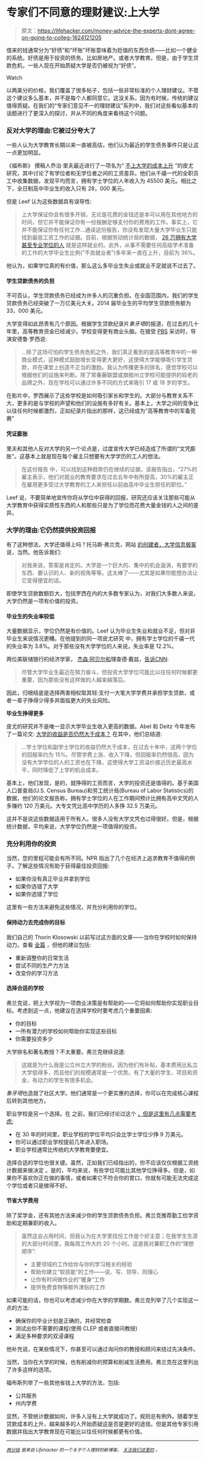 # 专家们不同意的理财建议:上大学

> 原文：<https://lifehacker.com/money-advice-the-experts-dont-agree-on-going-to-colleg-1624121205>

借来的钱通常分为“好债”和“坏账”坏账意味着为贬值的东西负债——比如一个健全的系统。好债是用于投资的债务。比如房地产。或者大学教育。但是，由于学生贷款危机，一些人现在开始质疑大学是否仍被视为“好债”。

Watch

以两美分的价格，我们覆盖了很多帖子，包括一些非常标准的个人理财建议。不管这个建议多么基本，并不是每个人都同意它。这没关系，因为有时候，传统的建议值得质疑。在我们的“专家们意见不一的理财建议”系列中，我们对这些看似基本的话题进行了更深入的探讨，并从不同的角度来看待这个问题。

### 反对大学的理由:它被过分夸大了

一些人认为大学教育长期以来一直被高估，他们认为最近的学生债务事件只是让这一点更加明显。

《福布斯》 撰稿人乔治·里夫最近进行了一项名为“ [不上大学的成本上升](http://www.pewsocialtrends.org/2014/02/11/the-rising-cost-of-not-going-to-college/) ”的皮尤研究，其中讨论了有学位者和无学位者之间的工资差异。他们从千禧一代的全职员工中收集数据，发现平均而言，拥有学士学位的人年收入为 45500 美元。相比之下，全日制高中毕业生的收入只有 28，000 美元。

但是 Leef 认为这些数据具有误导性:

> 上大学保证你会有很多开销，无论是花费的金钱还是本可以用在其他地方的时间，但它并不能保证你有一份报酬足够支付你的费用的工作。事实上，它并不能保证你有任何工作...通读这份报告，你没有发现大量大学毕业生只能找到最低工资工作的证据。目前，根据劳动统计局的数据， [26 万拥有大学甚至专业学位的人](http://money.cnn.com/2014/03/31/news/economy/minimum-wage-college-graduates/index.html) 就是这样就业的。此外，从事不需要任何高级学术准备的工作的大学毕业生比例(“不良就业者”)多年来一直在上升，目前为 36%。

他认为，如果学位真的有价值，那么这么多毕业生失业或就业不足就说不过去了。

#### 学生贷款债务的负担

不可否认，学生贷款债务已经成为许多人的沉重负担。在全国范围内，我们的学生贷款债务已经突破了一万亿美元大关。2014 届毕业生的平均学生贷款债务额为 33，000 美元。

大学变得如此昂贵有几个原因。根据学生贷款纪录片*象牙塔*的报道，在过去的几十年里，高等教育资金已经减少。学校变得更有商业头脑。在接受 [PBS](http://www.pbs.org/newshour/bb/ivory-tower-explores-american-higher-education-pricey/) 采访时，导演安德鲁·罗西说:

> ...除了这场可怕的学生债务危机之外，我们真正看到的是高等教育中的一种商业模式，这种模式鼓励增长变得更大更好，这使得大学能够吸引学生贷款，并在课堂上创造不正当的激励。我认为传播更多的排名，感觉学校可以根据他们的设施来判断。除了常春藤联盟或旗舰州立学校可能提供的较老的品牌之外，现在学校可以通过许多不同的方式来吸引 17 或 18 岁的学生。

在影片中，罗西展示了这些学校是如何吸引家长和学生的。大部分与教育关系不大，更多的是与学校的声望和他们的设施有多好有关。基本上，大学之间的竞争比以往任何时候都激烈，正如纪录片指出的那样，这已经成为“高等教育中的军备竞赛”

#### 凭证膨胀

里夫和其他人反对大学的另一个论点是，过度宣传大学已经造成了所谓的“文凭膨胀”。这基本上就是现在每个雇主只想要有大学学历的工人的想法。

> 在这份报告 中，可以找到这种趋势仍在继续的证据，该报告指出，“27%的雇主表示，他们对就业的教育要求在过去五年中有所提高，30%的雇主正在雇用更多受过大学教育的工人来担任以前由高中毕业生担任的职位。”

Leef 说，不要简单地宣传你将从学位中获得的回报，研究还应该关注那些可能从大学教育中获得实质性东西的人和那些只是为了学位而花费大量金钱的人之间的差异。

### 大学的理由:它仍然提供投资回报

有了这种想法，大学还值得上吗？托马斯·弗兰克，网站 [的创建者，大学信息极客](http://collegeinfogeek.com/) 说，当然。他告诉我们:

> 对我来说，答案是肯定的。大学是一个巨大的、集中的机会漩涡，有要学的东西、要认识的人、新的视角等等。这太棒了——尤其是如果你能想办法让它变得便宜的话。

即使学生贷款数额巨大，包括罗西在内的大多数专家认为，对我们大多数人来说，大学仍然是一项有价值的投资。

#### 毕业生的失业率较低

大量数据显示，学位仍然是有价值的。Leef 认为毕业生失业和就业不足，但对非毕业生来说情况更糟。在他提到的同一项皮尤研究 中，拥有学士学位的千禧一代的失业率为 3.8%。对于那些没有大学学位的人来说，失业率是 12.2%。

两位美联储银行的经济学家， [杰森·阿贝尔和](http://www.newyorkfed.org/research/current_issues/ci20-3.pdf)理查德·戴兹，[告诉CNN](http://money.cnn.com/2014/06/24/news/economy/college-worth-it/):

> 尽管大学毕业生最近在努力奋斗，但投资大学学位可能比以往任何时候都更重要，因为那些没有这样做的人越来越落后。

因此，归根结底是选择两害相权取其轻:支付一大笔大学学费并承担学生贷款，或者一辈子挣得少得多并面临更大的失业风险。

**毕业生挣得更多**

皮尤的研究并不是唯一显示大学毕业生收入更高的数据。Abel 和 Deitz 今年发布了一篇论文: [大学的收益是否仍然大于成本？](http://www.newyorkfed.org/research/current_issues/ci20-3.pdf) 在其中，他们总结道:

> ...学士学位和副学士学位的收益仍然大于成本，在过去十年中，这两个学位的回报率约为 15%。尽管学费上涨、收入下降，但回报率仍然很高，因为没有大学学位的人的工资也在下降，这使得大学工资溢价接近历史最高水平，同时降低了上学的机会成本。

基本上，他们发现，是的，就挣得的工资而言，大学的投资还是值得的。基于美国人口普查局(U.S. Census Bureau)和劳工统计局(Bureau of Labor Statistics)的数据，他们的论文报告称，拥有学士学位的人在工作期间预计比拥有高中文凭的人多赚约 120 万美元。大专文凭比高中学历的人多挣 32.5 万美元。

这并不是说这些数据适用于所有人。很多人没有大学文凭也过得很好。但是，根据统计数据，平均来说，大学学位仍然是一项值得的投资。

### 充分利用你的投资

当然，您的里程可能会有所不同。NPR 指出了几个在经济上追求教育不值得的例子。了解这些情况有助于获得最佳投资回报:

*   如果你没有真正毕业并拿到学位
*   如果你选错了大学
*   如果你选错了学位

这里有一些方法来避免这些情况，并充分利用你的学位。

#### 保持动力去完成你的目标

我们自己的 Thorin Klosowski 以前写过这方面的文章——当你在学校时如何保持动力。查看 [全篇](https://lifehacker.com/how-can-i-stay-motivated-and-finish-my-school-work-1223894138) ，但他的建议包括:

*   重新调整你的日常生活
*   尝试不同的生产力方法
*   改变你的学习方法

#### 选择合适的学校

弗兰克说，把上大学视为一项商业决策是有帮助的——它将如何帮助你实现职业目标。考虑到这一点，他建议在选择学校时要考虑几个重要因素:

*   你的目标
*   一所有潜力的学校如何帮助你实现这些目标
*   你需要投资多少

大学排名和著名教授？不太重要。弗兰克继续说道:

> 这就是为什么我是公立州立大学的粉丝。因为他们有补贴，基本费用比私立大学低得多，而且他们的规模通常是一个优势。有了大量的学生、项目和资金，有动力的学生有很多机会。

*象牙塔*也造就了社区大学。他们通常是一个更实惠的选择，你可以在完成核心课程后转到其他地方。

职业学校是另一个选择。在 之前，我们已经讨论过这个 [，但是这里有几点需要考虑:](http://lifehacker.com/trade-school-might-be-a-better-choice-than-college-her-1484086007)

*   在 30 年的时间里，职业学校的学位平均只会比学士学位少挣 9 万美元。
*   你可以通过职业学校提前几年进入职场。
*   职业学校通常比传统的大学教育要便宜。

选择合适的学位也很关键。虽然，正如我们已经指出的，你不应该仅仅根据工资统计数据来做决定 。是的，平均来说，有些学位可能比其他学位挣得多。但是，如果你不喜欢你正在做的事情，或者如果它不符合你的胃口，你就有可能无法完成这个学位或者只是做得不好。

#### 节省大学费用

除了奖学金，还有其他方法来减少你的学生贷款债务负担。弗兰克推荐勤工俭学资助和定期兼职的收入。

> 虽然这会占用时间，但我认为在大学里找份工作是个好主意；在我学生生涯的大部分时间里，我每周工作大约 20 个小时。这是我对兼职工作的“理想顺序”:
> 
> *   主要领域的工作给你与你的学习相关的经验
> *   帮助你建立“软技能”的工作——说、写、领导、同理心
> *   让你有时间做作业的“暖身”工作
> *   提供免费食物等额外津贴的工作

如果可能的话，你也可以考虑减少你在大学的学期数。弗兰克列举了几个实现这一点的方法:

*   确保你的毕业计划是正确的，并经常检查
*   测试出你不需要的课程(使用 CLEP 或者直接问教授)
*   满足多种要求的双浸课程

他补充说，在某些情况下，你甚至可以通过询问你的教授和顾问来绕过先决条件。

当然，当你在大学的时候，也有削减你的预算和削减生活费用。弗兰克在这里列出了许多这样的选项。

福布斯列举了一些其他省钱上大学的方法，包括:

*   公共服务
*   州内学费

显然，不管统计数据如何，许多人没有上大学就成功了。规则总有例外。随着学生贷款成本的上升，越来越多的人开始质疑这是否是更好的途径。但是其他专家引用数据并指出大学教育现在可能比以往任何时候都更有价值。

* * *

[*<small>两分钱</small>*](http://twocents.lifehacker.com/) *<small>是来自 Lifehacker 的一个关于个人理财的新博客。</small>* [*<small>关注我们这里的</small>*](https://twitter.com/TwoCentsLH) *<small>。</small>*